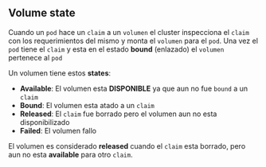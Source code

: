 ## Volume state

Cuando un `pod` hace un `claim` a un `volumen` el cluster inspecciona el `claim` con los requerimientos del mismo y monta el `volumen` para el `pod`.
Una vez el `pod` tiene el `claim` y esta en el estado **bound** (enlazado) el `volumen` pertenece al `pod`

Un volumen tiene estos **states**:

  * **Available**:  El volumen esta **DISPONIBLE** ya que aun no fue  `bound` a  un `claim`
  * **Bound**:  El volumen esta atado a un `claim`
  * **Released**:  El `claim` fue borrado pero el volumen aun no esta disponibilizado
  * **Failed**: El volumen fallo

El volumen es considerado **released** cuando el `claim` esta borrado, pero aun no esta **available** para otro `claim`.
